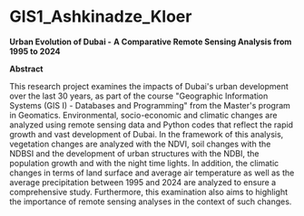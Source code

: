 # **GIS1_Ashkinadze_Kloer**

**Urban Evolution of Dubai -**
**A Comparative Remote Sensing Analysis from 1995 to 2024**


**Abstract**

This research project examines the impacts of Dubai's urban development over the last 30 years, as part of the course "Geographic Information Systems (GIS I) - Databases and Programming" from the Master's program in Geomatics. Environmental, socio-economic and climatic changes are analyzed using remote sensing data and Python codes that reflect the rapid growth and vast development of Dubai. In the framework of this analysis, vegetation changes are analyzed with the NDVI, soil changes with the NDBSI and the development of urban structures with the NDBI, the population growth and with the night time lights. In addition, the climatic changes in terms of land surface and average air temperature as well as the average precipitation between 1995 and 2024 are analyzed to ensure a comprehensive study. Furthermore, this examination also aims to highlight the importance of remote sensing analyses in the context of such changes.

